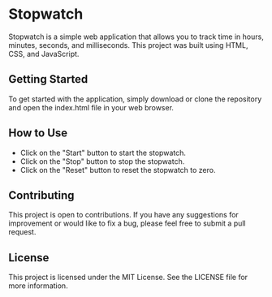 # Stopwatch
Stopwatch is a simple web application that allows you to track time in hours, minutes, seconds, and milliseconds. This project was built using HTML, CSS, and JavaScript.

## Getting Started
To get started with the application, simply download or clone the repository and open the index.html file in your web browser.

## How to Use
- Click on the "Start" button to start the stopwatch.
- Click on the "Stop" button to stop the stopwatch.
- Click on the "Reset" button to reset the stopwatch to zero.

## Contributing
This project is open to contributions. If you have any suggestions for improvement or would like to fix a bug, please feel free to submit a pull request.

## License
This project is licensed under the MIT License. See the LICENSE file for more information.

